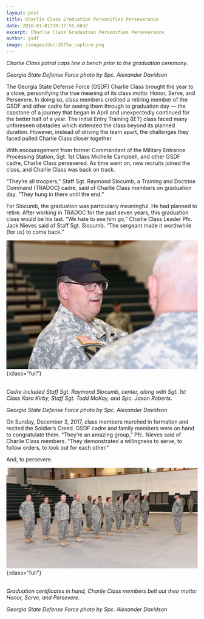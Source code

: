 ```yaml
---
layout: post
title: Charlie Class Graduation Personifies Perseverance
date: 2018-01-01T19:37:55.603Z
excerpt: Charlie Class Graduation Personifies Perseverance
author: gsdf
image: /images/dsc-3575a_capture.png
---
```

*Charlie Class patrol caps line a bench prior to the graduation ceremony.*

*Georgia State Defense Force photo by Spc. Alexander Davidson*

The Georgia State Defense Force (GSDF) Charlie Class brought the year to a close, personifying the true meaning of its class motto: Honor, Serve, and Persevere. In doing so, class members credited a retiring member of the GSDF and other cadre for seeing them through to graduation day — the capstone of a journey that began in April and unexpectedly continued for the better half of a year. The Initial Entry Training (IET) class faced many unforeseen obstacles which extended the class beyond its planned duration. However, instead of driving the team apart, the challenges they faced pulled Charlie Class closer together.

With encouragement from former Commandant of the Military Entrance Processing Station, Sgt. 1st Class Michelle Campbell, and other GSDF cadre, Charlie Class persevered. As time went on, new recruits joined the class, and Charlie Class was back on track.

“They’re all troopers,” Staff Sgt. Raymond Slocumb, a Training and Doctrine Command (TRADOC) cadre, said of Charlie Class members on graduation day. “They hung in there until the end.”

For Slocumb, the graduation was particularly meaningful. He had planned to retire. After working in TRADOC for the past seven years, this graduation class would be his last. “We hate to see him go,” Charlie Class Leader Pfc. Jack Nieves said of Staff Sgt. Slocumb. “The sergeant made it worthwhile (for us) to come back.”

![Cadre included Staff Sgt. Raymond Slocumb, center, along with Sgt. 1st Class Kara Kirby, Staff Sgt. Todd McKay, and Spc. Jason Roberts. Georgia State Defense Force photo by Spc. Alexander Davidson](/images/dsc_3618-1024x687.jpg){:class="full"}

\
*Cadre included Staff Sgt. Raymond Slocumb, center, along with Sgt. 1st Class Kara Kirby, Staff Sgt. Todd McKay, and Spc. Jason Roberts.*

*Georgia State Defense Force photo by Spc. Alexander Davidson*

On Sunday, December 3, 2017, class members marched in formation and recited the Soldier’s Creed. GSDF cadre and family members were on hand to congratulate them. “They’re an amazing group,” Pfc. Nieves said of Charlie Class members. “They demonstrated a willingness to serve, to follow orders, to look out for each other.”

And, to persevere.

![Graduation certificates in hand, Charlie Class members belt out their motto: Honor, Serve, and Persevere. Georgia State Defense Force photo by Spc. Alexander Davidson](/images/dsc_3611-1024x537.jpg){:class="full"}

\
*Graduation certificates in hand, Charlie Class members belt out their motto: Honor, Serve, and Persevere.*

*Georgia State Defense Force photo by Spc. Alexander Davidson*